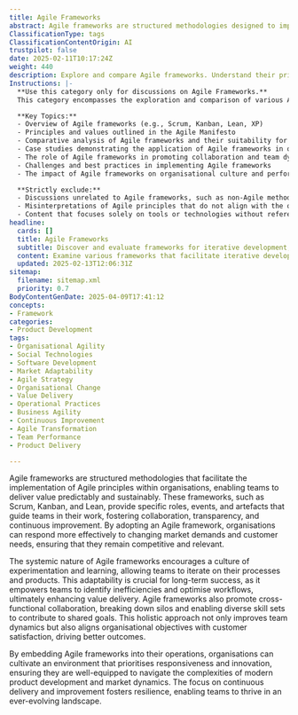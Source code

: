 ```yaml
---
title: Agile Frameworks
abstract: Agile frameworks are structured methodologies designed to implement Agile principles within organisations, allowing teams to deliver value in a predictable and sustainable manner. Originating from the need for more flexible and responsive approaches to project management, frameworks such as Scrum, Kanban, and Lean provide defined roles, events, and artefacts that enhance collaboration, transparency, and continuous improvement among team members. The importance of these frameworks lies in their ability to help organisations adapt to changing market demands and customer needs, thereby maintaining competitiveness and relevance. By fostering a culture of experimentation and learning, Agile frameworks enable teams to iterate on processes and products, identify inefficiencies, and optimise workflows, which ultimately enhances value delivery. Additionally, they promote cross-functional collaboration, breaking down silos and leveraging diverse skill sets towards common objectives. This holistic approach not only improves team dynamics but also aligns organisational goals with customer satisfaction, leading to better outcomes. By integrating Agile frameworks into their operations, organisations can create an environment that prioritises responsiveness and innovation, equipping them to navigate the complexities of modern product development and market dynamics. The emphasis on continuous delivery and improvement cultivates resilience, empowering teams to thrive in an ever-evolving landscape.
ClassificationType: tags
ClassificationContentOrigin: AI
trustpilot: false
date: 2025-02-11T10:17:24Z
weight: 440
description: Explore and compare Agile frameworks. Understand their principles, applications, and impact on organisational agility and value delivery.
Instructions: |-
  **Use this category only for discussions on Agile Frameworks.**  
  This category encompasses the exploration and comparison of various Agile frameworks, focusing on their underlying principles, practical applications, and the impact they have on enhancing organisational agility and value delivery. The aim is to provide insights into how different frameworks can be effectively implemented to foster a culture of continuous improvement and responsiveness to change.

  **Key Topics:**
  - Overview of Agile frameworks (e.g., Scrum, Kanban, Lean, XP)
  - Principles and values outlined in the Agile Manifesto
  - Comparative analysis of Agile frameworks and their suitability for different contexts
  - Case studies demonstrating the application of Agile frameworks in organisations
  - The role of Agile frameworks in promoting collaboration and team dynamics
  - Challenges and best practices in implementing Agile frameworks
  - The impact of Agile frameworks on organisational culture and performance metrics

  **Strictly exclude:**
  - Discussions unrelated to Agile frameworks, such as non-Agile methodologies or practices
  - Misinterpretations of Agile principles that do not align with the original theories and philosophies of Agile thought leaders
  - Content that focuses solely on tools or technologies without reference to the frameworks themselves
headline:
  cards: []
  title: Agile Frameworks
  subtitle: Discover and evaluate frameworks for iterative development, enhancing team collaboration, and optimising value delivery in dynamic environments.
  content: Examine various frameworks that facilitate iterative development, fostering collaboration and enhancing value delivery. Posts should delve into principles, methodologies, and real-world applications, drawing insights from experts and exploring the interplay between complexity, team dynamics, and continuous improvement in organisational contexts.
  updated: 2025-02-13T12:06:31Z
sitemap:
  filename: sitemap.xml
  priority: 0.7
BodyContentGenDate: 2025-04-09T17:41:12
concepts:
- Framework
categories:
- Product Development
tags:
- Organisational Agility
- Social Technologies
- Software Development
- Market Adaptability
- Agile Strategy
- Organisational Change
- Value Delivery
- Operational Practices
- Business Agility
- Continuous Improvement
- Agile Transformation
- Team Performance
- Product Delivery

---
```

Agile frameworks are structured methodologies that facilitate the implementation of Agile principles within organisations, enabling teams to deliver value predictably and sustainably. These frameworks, such as Scrum, Kanban, and Lean, provide specific roles, events, and artefacts that guide teams in their work, fostering collaboration, transparency, and continuous improvement. By adopting an Agile framework, organisations can respond more effectively to changing market demands and customer needs, ensuring that they remain competitive and relevant.

The systemic nature of Agile frameworks encourages a culture of experimentation and learning, allowing teams to iterate on their processes and products. This adaptability is crucial for long-term success, as it empowers teams to identify inefficiencies and optimise workflows, ultimately enhancing value delivery. Agile frameworks also promote cross-functional collaboration, breaking down silos and enabling diverse skill sets to contribute to shared goals. This holistic approach not only improves team dynamics but also aligns organisational objectives with customer satisfaction, driving better outcomes.

By embedding Agile frameworks into their operations, organisations can cultivate an environment that prioritises responsiveness and innovation, ensuring they are well-equipped to navigate the complexities of modern product development and market dynamics. The focus on continuous delivery and improvement fosters resilience, enabling teams to thrive in an ever-evolving landscape.
